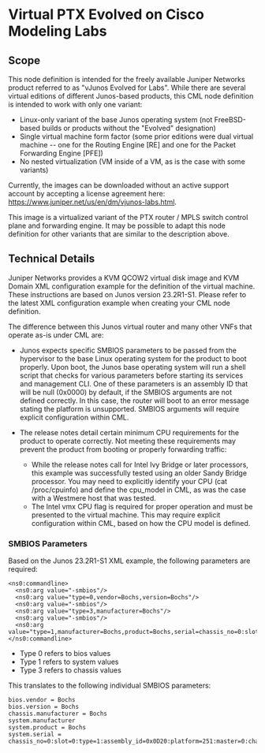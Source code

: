 # Virtual PTX Evolved on Cisco Modeling Labs

## Scope
This node definition is intended for the freely available Juniper Networks product referred to as "vJunos Evolved for Labs".  While there are several virtual editions of different Junos-based products, this CML node definition is intended to work with only one variant:

- Linux-only variant of the base Junos operating system (not FreeBSD-based builds or products without the "Evolved" designation)
- Single virtual machine form factor (some prior editions were dual virtual machine -- one for the Routing Engine [RE] and one for the Packet Forwarding Engine [PFE])
- No nested virtualization (VM inside of a VM, as is the case with some variants)  

Currently, the images can be downloaded without an active support account by accepting a license agreement here:  https://www.juniper.net/us/en/dm/vjunos-labs.html.

This image is a virtualized variant of the PTX router / MPLS switch control plane and forwarding engine.  It may be possible to adapt this node definition for other variants that are similar to the description above.

## Technical Details

Juniper Networks provides a KVM QCOW2 virtual disk image and KVM Domain XML configuration example for the definition of the virtual machine.  These instructions are based on Junos version 23.2R1-S1.  Please refer to the latest XML configuration example when creating your CML node definition.

The difference between this Junos virtual router and many other VNFs that operate as-is under CML are:

- Junos expects specific SMBIOS parameters to be passed from the hypervisor to the base Linux operating system for the product to boot properly.  Upon boot, the Junos base operating system will run a shell script that checks for various parameters before starting its services and management CLI.  One of these parameters is an assembly ID that will be null (0x0000) by default, if the SMBIOS arguments are not defined correctly.  In this case, the router will boot to an error message stating the platform is unsupported.  SMBIOS arguments will require explicit configuration within CML.

- The release notes detail certain minimum CPU requirements for the product to operate correctly.  Not meeting these requirements may prevent the product from booting or properly forwarding traffic:
  - While the release notes call for Intel Ivy Bridge or later processors, this example was successfully tested using an older Sandy Bridge processor.  You may need to explicitly identify your CPU (cat /proc/cpuinfo) and define the cpu_model in CML, as was the case with a Westmere host that was tested.
  - The Intel vmx CPU flag is required for proper operation and must be presented to the virtual machine.  This may require explicit configuration within CML, based on how the CPU model is defined.

### SMBIOS Parameters

Based on the Junos 23.2R1-S1 XML example, the following parameters are required:

```
<ns0:commandline>
  <ns0:arg value="-smbios"/>
  <ns0:arg value="type=0,vendor=Bochs,version=Bochs"/>
  <ns0:arg value="-smbios"/>
  <ns0:arg value="type=3,manufacturer=Bochs"/>
  <ns0:arg value="-smbios"/>
  <ns0:arg value="type=1,manufacturer=Bochs,product=Bochs,serial=chassis_no=0:slot=0:type=1:assembly_id=0x0D20:platform=251:master=0:channelized=no"/>
</ns0:commandline>
```
- Type 0 refers to bios values
- Type 1 refers to system values
- Type 3 refers to chassis values

This translates to the following individual SMBIOS parameters:

```
bios.vendor = Bochs
bios.version = Bochs
chassis.manufacturer = Bochs
system.manufacturer
system.product = Bochs
system.serial = chassis_no=0:slot=0:type=1:assembly_id=0x0D20:platform=251:master=0:channelized=no
```
